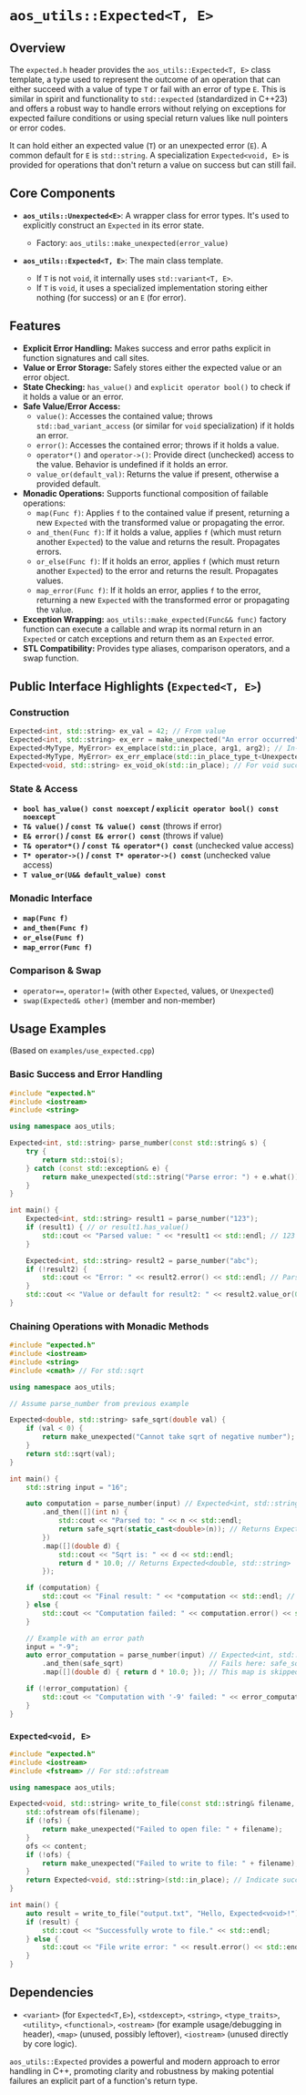 # `aos_utils::Expected<T, E>`

## Overview

The `expected.h` header provides the `aos_utils::Expected<T, E>` class template, a type used to represent the outcome of an operation that can either succeed with a value of type `T` or fail with an error of type `E`. This is similar in spirit and functionality to `std::expected` (standardized in C++23) and offers a robust way to handle errors without relying on exceptions for expected failure conditions or using special return values like null pointers or error codes.

It can hold either an expected value (`T`) or an unexpected error (`E`). A common default for `E` is `std::string`. A specialization `Expected<void, E>` is provided for operations that don't return a value on success but can still fail.

## Core Components

-   **`aos_utils::Unexpected<E>`**: A wrapper class for error types. It's used to explicitly construct an `Expected` in its error state.
    -   Factory: `aos_utils::make_unexpected(error_value)`

-   **`aos_utils::Expected<T, E>`**: The main class template.
    -   If `T` is not `void`, it internally uses `std::variant<T, E>`.
    -   If `T` is `void`, it uses a specialized implementation storing either nothing (for success) or an `E` (for error).

## Features

-   **Explicit Error Handling:** Makes success and error paths explicit in function signatures and call sites.
-   **Value or Error Storage:** Safely stores either the expected value or an error object.
-   **State Checking:** `has_value()` and `explicit operator bool()` to check if it holds a value or an error.
-   **Safe Value/Error Access:**
    -   `value()`: Accesses the contained value; throws `std::bad_variant_access` (or similar for `void` specialization) if it holds an error.
    -   `error()`: Accesses the contained error; throws if it holds a value.
    -   `operator*()` and `operator->()`: Provide direct (unchecked) access to the value. Behavior is undefined if it holds an error.
    -   `value_or(default_val)`: Returns the value if present, otherwise a provided default.
-   **Monadic Operations:** Supports functional composition of failable operations:
    -   `map(Func f)`: Applies `f` to the contained value if present, returning a new `Expected` with the transformed value or propagating the error.
    -   `and_then(Func f)`: If it holds a value, applies `f` (which must return another `Expected`) to the value and returns the result. Propagates errors.
    -   `or_else(Func f)`: If it holds an error, applies `f` (which must return another `Expected`) to the error and returns the result. Propagates values.
    -   `map_error(Func f)`: If it holds an error, applies `f` to the error, returning a new `Expected` with the transformed error or propagating the value.
-   **Exception Wrapping:** `aos_utils::make_expected(Func&& func)` factory function can execute a callable and wrap its normal return in an `Expected` or catch exceptions and return them as an `Expected` error.
-   **STL Compatibility:** Provides type aliases, comparison operators, and a swap function.

## Public Interface Highlights (`Expected<T, E>`)

### Construction
```cpp
Expected<int, std::string> ex_val = 42; // From value
Expected<int, std::string> ex_err = make_unexpected("An error occurred"); // From Unexpected
Expected<MyType, MyError> ex_emplace(std::in_place, arg1, arg2); // In-place value
Expected<MyType, MyError> ex_err_emplace(std::in_place_type_t<Unexpected<MyError>>{}, err_arg); // In-place error
Expected<void, std::string> ex_void_ok(std::in_place); // For void success
```

### State & Access
-   **`bool has_value() const noexcept` / `explicit operator bool() const noexcept`**
-   **`T& value()` / `const T& value() const`** (throws if error)
-   **`E& error()` / `const E& error() const`** (throws if value)
-   **`T& operator*()` / `const T& operator*() const`** (unchecked value access)
-   **`T* operator->()` / `const T* operator->() const`** (unchecked value access)
-   **`T value_or(U&& default_value) const`**

### Monadic Interface
-   **`map(Func f)`**
-   **`and_then(Func f)`**
-   **`or_else(Func f)`**
-   **`map_error(Func f)`**

### Comparison & Swap
-   `operator==`, `operator!=` (with other `Expected`, values, or `Unexpected`)
-   `swap(Expected& other)` (member and non-member)

## Usage Examples

(Based on `examples/use_expected.cpp`)

### Basic Success and Error Handling

```cpp
#include "expected.h"
#include <iostream>
#include <string>

using namespace aos_utils;

Expected<int, std::string> parse_number(const std::string& s) {
    try {
        return std::stoi(s);
    } catch (const std::exception& e) {
        return make_unexpected(std::string("Parse error: ") + e.what());
    }
}

int main() {
    Expected<int, std::string> result1 = parse_number("123");
    if (result1) { // or result1.has_value()
        std::cout << "Parsed value: " << *result1 << std::endl; // 123
    }

    Expected<int, std::string> result2 = parse_number("abc");
    if (!result2) {
        std::cout << "Error: " << result2.error() << std::endl; // Parse error...
    }
    std::cout << "Value or default for result2: " << result2.value_or(0) << std::endl; // 0
}
```

### Chaining Operations with Monadic Methods

```cpp
#include "expected.h"
#include <iostream>
#include <string>
#include <cmath> // For std::sqrt

using namespace aos_utils;

// Assume parse_number from previous example

Expected<double, std::string> safe_sqrt(double val) {
    if (val < 0) {
        return make_unexpected("Cannot take sqrt of negative number");
    }
    return std::sqrt(val);
}

int main() {
    std::string input = "16";

    auto computation = parse_number(input) // Expected<int, std::string>
        .and_then([](int n) {
            std::cout << "Parsed to: " << n << std::endl;
            return safe_sqrt(static_cast<double>(n)); // Returns Expected<double, std::string>
        })
        .map([](double d) {
            std::cout << "Sqrt is: " << d << std::endl;
            return d * 10.0; // Returns Expected<double, std::string>
        });

    if (computation) {
        std::cout << "Final result: " << *computation << std::endl; // 40.0
    } else {
        std::cout << "Computation failed: " << computation.error() << std::endl;
    }

    // Example with an error path
    input = "-9";
    auto error_computation = parse_number(input) // Expected<int, std::string> (success with -9)
        .and_then(safe_sqrt)                     // Fails here: safe_sqrt(-9) returns error
        .map([](double d) { return d * 10.0; }); // This map is skipped

    if (!error_computation) {
        std::cout << "Computation with '-9' failed: " << error_computation.error() << std::endl;
    }
}
```

### `Expected<void, E>`

```cpp
#include "expected.h"
#include <iostream>
#include <fstream> // For std::ofstream

using namespace aos_utils;

Expected<void, std::string> write_to_file(const std::string& filename, const std::string& content) {
    std::ofstream ofs(filename);
    if (!ofs) {
        return make_unexpected("Failed to open file: " + filename);
    }
    ofs << content;
    if (!ofs) {
        return make_unexpected("Failed to write to file: " + filename);
    }
    return Expected<void, std::string>(std::in_place); // Indicate success
}

int main() {
    auto result = write_to_file("output.txt", "Hello, Expected<void>!");
    if (result) {
        std::cout << "Successfully wrote to file." << std::endl;
    } else {
        std::cout << "File write error: " << result.error() << std::endl;
    }
}
```

## Dependencies
- `<variant>` (for `Expected<T,E>`), `<stdexcept>`, `<string>`, `<type_traits>`, `<utility>`, `<functional>`, `<ostream>` (for example usage/debugging in header), `<map>` (unused, possibly leftover), `<iostream>` (unused directly by core logic).

`aos_utils::Expected` provides a powerful and modern approach to error handling in C++, promoting clarity and robustness by making potential failures an explicit part of a function's return type.
